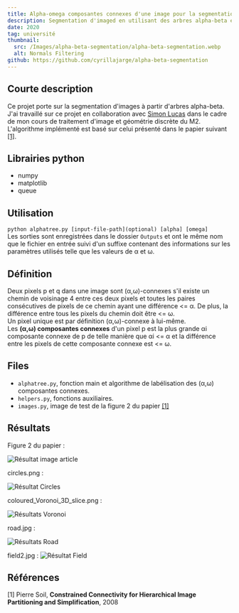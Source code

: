 ```yaml
---
title: Alpha-omega composantes connexes d'une image pour la segmentation d'images
description: Segmentation d'imaged en utilisant des arbres alpha-beta en collaboration avec Simon Lucas dans le cadre de mon cours de M2 sur le traitement d'image et la géométrie discrète.
date: 2020
tag: université
thumbnail:
  src: /Images/alpha-beta-segmentation/alpha-beta-segmentation.webp
  alt: Normals Filtering
github: https://github.com/cyrillajarge/alpha-beta-segmentation
---
```


## Courte description

Ce projet porte sur la segmentation d'images à partir d'arbres alpha-beta. J'ai travaillé sur ce projet en collaboration avec [Simon Lucas](http://www.simon-lucas.fr) dans le cadre de mon cours de traitement d'image et géométrie discrète du M2. L'algorithme implémenté est basé sur celui présenté dans le papier suivant [[1]](#1).

## Librairies python

- numpy
- matplotlib
- queue

## Utilisation

`python alphatree.py [input-file-path](optional) [alpha] [omega]`  
Les sorties sont enregistrées dans le dossier `Outputs` et ont le même nom que le fichier en entrée suivi d'un suffixe contenant des informations sur les paramètres utilisés telle que les valeurs de α et ω.

## Définition

Deux pixels p et q dans une image sont (α,ω)-connexes s'il existe un chemin de voisinage 4 entre ces deux pixels et toutes les paires consécutives de pixels de ce chemin ayant une différence <= α. De plus, la différence entre tous les pixels du chemin doit être <= ω.  
Un pixel unique est par définition (α,ω)-connexe à lui-même.  
Les **(α,ω) composantes connexes** d'un pixel p est la plus grande αi composante connexe de p de telle manière que αi <= α et la différence entre les pixels de cette composante connexe est <= ω.

## Files

- `alphatree.py`, fonction main et algorithme de labélisation des (α,ω) composantes connexes.
- `helpers.py`, fonctions auxiliaires.
- `images.py`, image de test de la figure 2 du papier [[1]](#1)

## Résultats

Figure 2 du papier :

![Résultat image article](/Images/alpha-beta-segmentation/__test_3_3_CC.webp)

circles.png :

![Résultat Circles](/Images/alpha-beta-segmentation/circles_150_150_CC.webp)

coloured_Voronoi_3D_slice.png :

![Résultats Voronoi](/Images/alpha-beta-segmentation/Coloured_Voronoi_3D_slice_4_4_CC.webp)

road.jpg :

![Résultats Road](/Images/alpha-beta-segmentation/road_150_150_CC.webp)

field2.jpg :
![Résultat Field](/Images/alpha-beta-segmentation/field2_70_70_CC.webp)

## Références

<a id="1">[1]</a>
Pierre Soil, **Constrained Connectivity for Hierarchical Image Partitioning and Simplification**, 2008
